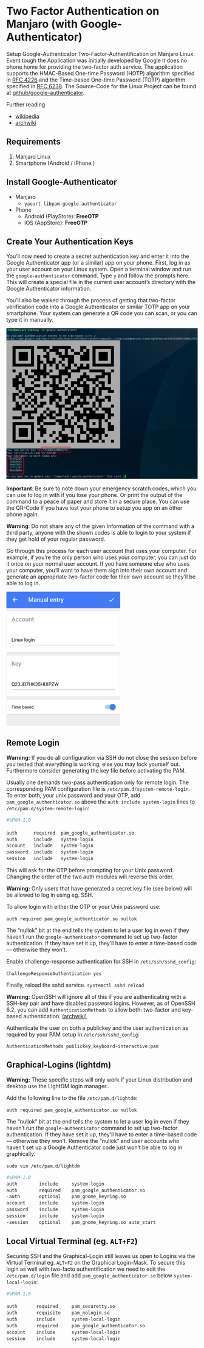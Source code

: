 # Two Factor Authentication on Manjaro (with Google-Authenticator)
Setup Google-Authenticator Two-Factor-Authentification on Manjaro Linux. Event tough the Application was initially developed by Google it does no phone home for providing the two-factor auth service. The application supports the HMAC-Based One-time Password (HOTP) algorithm specified in [RFC 4226](https://tools.ietf.org/html/rfc4226)  and the Time-based One-time Password (TOTP) algorithm specified in [RFC 6238](https://tools.ietf.org/html/rfc6238). The Source-Code for the Linux Project can be found at [github/google-authenticator](https://github.com/google/google-authenticator).

Further reading
* [wikipedia](https://en.wikipedia.org/wiki/Google_Authenticator)
* [archwiki](https://wiki.archlinux.org/index.php/Google_Authenticator)

## Requirements
1. Manjaro Linux
2. Smartphone (Android / iPhone )

## Install Google-Authenticator
* Manjaro
  * `yaourt libpam-google-authenticator`
* Phone
  * Android (PlayStore): **FreeOTP**
  * IOS (AppStore): **FreeOTP**

## Create Your Authentication Keys
You’ll now need to create a secret authentication key and enter it into the Google Authenticator app (or a similar) app on your phone. First, log in as your user account on your Linux system. Open a terminal window and run the `google-authenticator` command. Type `y` and follow the prompts here. This will create a special file in the current user account’s directory with the Google Authenticator information.

You’ll also be walked through the process of getting that two-factor verification code into a Google Authenticator or similar TOTP app on your smartphone. Your system can generate a QR code you can scan, or you can type it in manually.

![google-authenticator command](./img/ga.png)

**Important**: Be sure to note down your emergency scratch codes, which you can use to log in with if you lose your phone. Or print the output of the command to a peace of paper and store it in a secure place. You can use the QR-Code if you have lost your phone to setup you app on an other phone again.

**Warning**: Do not share any of the given Information of the command with a third party, anyone with the shown codes is able to login to your system if they get hold of your regular password.

Go through this process for each user account that uses your computer. For example, if you’re the only person who uses your computer, you can just do it once on your normal user account. If you have someone else who uses your computer, you’ll want to have them sign into their own account and generate an appropriate two-factor code for their own account so they’ll be able to log in.

![phone app](./img/ga_app.png)

## Remote Login
**Warning:** If you do all configuration via SSH do not close the session before you tested that everything is working, else you may lock yourself out. Furthermore consider generating the key file before activating the PAM.

Usually one demands two-pass authentication only for remote login. The corresponding PAM configuration file is `/etc/pam.d/system-remote-login`. To enter both, your unix password and your OTP, add `pam_google_authenticator.so` above the `auth include system-login` lines to `/etc/pam.d/system-remote-login`:

```bash
#%PAM-1.0

auth      required  pam_google_authenticator.so
auth      include   system-login
account   include   system-login
password  include   system-login
session   include   system-login
```

This will ask for the OTP before prompting for your Unix password. Changing the order of the two auth modules will reverse this order.

**Warning:** Only users that have generated a secret key file (see below) will be allowed to log in using eg. SSH.

To allow login with either the OTP or your Unix password use:

`auth required pam_google_authenticator.so nullok`

The “nullok” bit at the end tells the system to let a user log in even if they haven’t run the `google-authenticator` command to set up two-factor authentication. If they have set it up, they’ll have to enter a time-based code — otherwise they won’t.

Enable challenge-response authentication for SSH in `/etc/ssh/sshd_config`:

`ChallengeResponseAuthentication yes`

Finally, reload the sshd service. `systemctl sshd reload`

**Warning:** OpenSSH will ignore all of this if you are authenticating with a SSH-key pair and have disabled password logins. However, as of OpenSSH 6.2, you can add `AuthenticationMethods` to allow both: two-factor and key-based authentication. [(archwiki)](https://wiki.archlinux.org/index.php/Secure_Shell#Two-factor_authentication_and_public_keys)

Authenticate the user on both a publickey and the user authentication as required by your PAM setup in `/etc/ssh/sshd_config`:
```
AuthenticationMethods publickey,keyboard-interactive:pam
```

## Graphical-Logins (lightdm)
**Warning:**  These specific steps will only work if your Linux distribution and desktop use the LightDM login manager.

Add the following line to the file `/etc/pam.d/lightdm`:

`auth required pam_google_authenticator.so nullok`

The “nullok” bit at the end tells the system to let a user log in even if they haven’t run the `google-authenticator` command to set up two-factor authentication. If they have set it up, they’ll have to enter a time-based code — otherwise they won’t. Remove the “nullok” and user accounts who haven’t set up a Google Authenticator code just won’t be able to log in graphically.

`sudo vim /etc/pam.d/lightdm`
```bash
#%PAM-1.0
auth        include     system-login
auth        required    pam_google_authenticator.so
-auth       optional    pam_gnome_keyring.so
account     include     system-login
password    include     system-login
session     include     system-login
-session    optional    pam_gnome_keyring.so auto_start
```

## Local Virtual Terminal (eg. `ALT+F2`)

Securing SSH and the Graphical-Login still leaves us open to Logins via the Virtual Terminal eg. `ALT+F2` on the Graphical Login-Mask. To secure this login as well with two-facto authentification we need to edit the `/etc/pam.d/login` file and add `pam_google_authenticator.so` below `system-local-login`:


```bash
#%PAM-1.0

auth       required     pam_securetty.so
auth       requisite    pam_nologin.so
auth       include      system-local-login
auth       required     pam_google_authenticator.so
account    include      system-local-login
session    include      system-local-login

```
